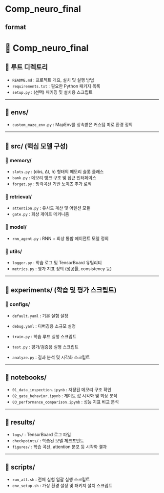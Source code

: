 # Comp_neuro_final

## format
# 📁 Comp_neuro_final

## 🔧 루트 디렉토리
- `README.md` : 프로젝트 개요, 설치 및 실행 방법
- `requirements.txt` : 필요한 Python 패키지 목록
- `setup.py` : (선택) 패키징 및 설치용 스크립트

---

## 📁 envs/
- `custom_maze_env.py` : MapEnv를 상속받은 커스텀 미로 환경 정의

---

## 📁 src/ (핵심 모델 구성)
### 📁 memory/
- `slots.py` : (obs, Δt, h) 형태의 메모리 슬롯 클래스
- `bank.py` : 메모리 뱅크 구조 및 접근 인터페이스
- `forget.py` : 망각곡선 기반 노이즈 추가 로직

### 📁 retrieval/
- `attention.py` : 유사도 계산 및 어텐션 모듈
- `gate.py` : 회상 게이트 메커니즘

### 📁 model/
- `rnn_agent.py` : RNN + 회상 통합 에이전트 모델 정의

### 📁 utils/
- `logger.py` : 학습 로그 및 TensorBoard 유틸리티
- `metrics.py` : 평가 지표 정의 (성공률, consistency 등)

---

## 📁 experiments/ (학습 및 평가 스크립트)
### 📁 configs/
- `default.yaml` : 기본 실험 설정
- `debug.yaml` : 디버깅용 소규모 설정

- `train.py` : 학습 루프 실행 스크립트
- `test.py` : 평가/검증용 실행 스크립트
- `analyze.py` : 결과 분석 및 시각화 스크립트

---

## 📁 notebooks/
- `01_data_inspection.ipynb` : 저장된 메모리 구조 확인
- `02_gate_behavior.ipynb` : 게이트 값 시각화 및 회상 분석
- `03_performance_comparison.ipynb` : 성능 지표 비교 분석

---

## 📁 results/
- `logs/` : TensorBoard 로그 파일
- `checkpoints/` : 학습된 모델 체크포인트
- `figures/` : 학습 곡선, attention 분포 등 시각화 결과

---

## 📁 scripts/
- `run_all.sh` : 전체 실험 일괄 실행 스크립트
- `env_setup.sh` : 가상 환경 설정 및 패키지 설치 스크립트
